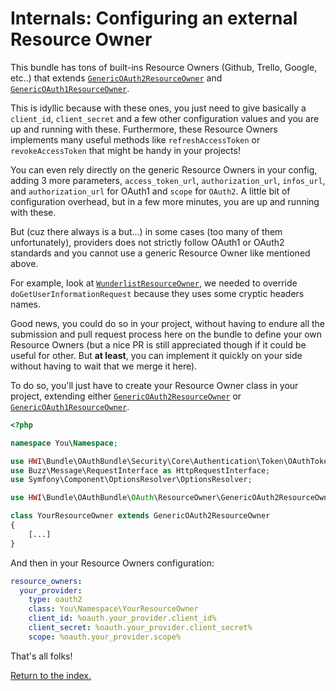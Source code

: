 Internals: Configuring an external Resource Owner
=================================================
This bundle has tons of built-ins Resource Owners (Github, Trello, Google, etc..) that extends
[`GenericOAuth2ResourceOwner`](https://github.com/hwi/HWIOAuthBundle/blob/master/OAuth/ResourceOwner/GenericOAuth2ResourceOwner.php) and [`GenericOAuth1ResourceOwner`](https://github.com/hwi/HWIOAuthBundle/blob/master/OAuth/ResourceOwner/GenericOAuth1ResourceOwner.php).

This is idyllic because with these ones, you just need to give basically a `client_id`,
`client_secret` and a few other configuration values and you are up and running with these.
Furthermore, these Resource Owners implements many useful methods like `refreshAccessToken` or
`revokeAccessToken` that might be handy in your projects!

You can even rely directly on the generic Resource Owners in your config, adding 3 more parameters,
`access_token_url`, `authorization_url`, `infos_url`, and `authorization_url` for OAuth1 and
`scope` for `OAuth2`. A little bit of configuration overhead, but in a few more minutes, you are
up and running with these.

But (cuz there always is a but...) in some cases (too many of them unfortunately), providers does not strictly follow OAuth1 or OAuth2 standards and you cannot use a generic Resource Owner like
mentioned above.

For example, look at [`WunderlistResourceOwner`](https://github.com/hwi/HWIOAuthBundle/blob/master/OAuth/ResourceOwner/WunderlistResourceOwner.php), we needed to override `doGetUserInformationRequest`
because they uses some cryptic headers names.

Good news, you could do so in your project, without having to endure all the submission and pull
request process here on the bundle to define your own Resource Owners (but a nice PR is still
appreciated though if it could be useful for other. But __at least__, you can implement it quickly
on your side without having to wait that we merge it here).

To do so, you'll just have to create your Resource Owner class in your project, extending either
[`GenericOAuth2ResourceOwner`](https://github.com/hwi/HWIOAuthBundle/blob/master/OAuth/ResourceOwner/GenericOAuth2ResourceOwner.php) or [`GenericOAuth1ResourceOwner`](https://github.com/hwi/HWIOAuthBundle/blob/master/OAuth/ResourceOwner/GenericOAuth1ResourceOwner.php).


```php
<?php

namespace You\Namespace;

use HWI\Bundle\OAuthBundle\Security\Core\Authentication\Token\OAuthToken;
use Buzz\Message\RequestInterface as HttpRequestInterface;
use Symfony\Component\OptionsResolver\OptionsResolver;

use HWI\Bundle\OAuthBundle\OAuth\ResourceOwner\GenericOAuth2ResourceOwner;

class YourResourceOwner extends GenericOAuth2ResourceOwner
{
    [...]
}
```

And then in your Resource Owners configuration:

```yaml
resource_owners:
  your_provider:
    type: oauth2
    class: You\Namespace\YourResourceOwner
    client_id: %oauth.your_provider.client_id%
    client_secret: %oauth.your_provider.client_secret%
    scope: %oauth.your_provider.scope%
```

That's all folks!

[Return to the index.](../index.md)

